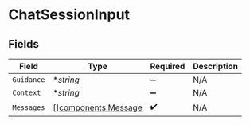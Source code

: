 # ChatSessionInput


## Fields

| Field                                                      | Type                                                       | Required                                                   | Description                                                |
| ---------------------------------------------------------- | ---------------------------------------------------------- | ---------------------------------------------------------- | ---------------------------------------------------------- |
| `Guidance`                                                 | **string*                                                  | :heavy_minus_sign:                                         | N/A                                                        |
| `Context`                                                  | **string*                                                  | :heavy_minus_sign:                                         | N/A                                                        |
| `Messages`                                                 | [][components.Message](../../models/components/message.md) | :heavy_check_mark:                                         | N/A                                                        |